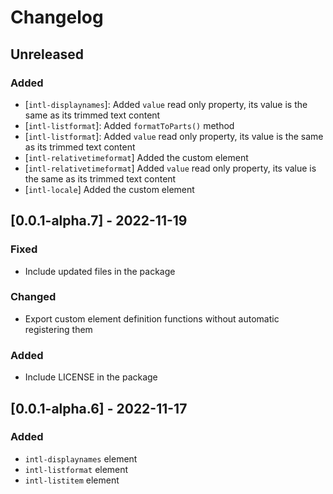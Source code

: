 # Changelog

## Unreleased

### Added

- [`intl-displaynames`]: Added `value` read only property, its value is the same
  as its trimmed text content
- [`intl-listformat`]: Added `formatToParts()` method
- [`intl-listformat`]: Added `value` read only property, its value is the same
  as its trimmed text content
- [`intl-relativetimeformat`] Added the custom element
- [`intl-relativetimeformat`] Added `value` read only property, its value is the
  same as its trimmed text content
- [`intl-locale`] Added the custom element

## [0.0.1-alpha.7] - 2022-11-19

### Fixed

- Include updated files in the package

### Changed

- Export custom element definition functions without automatic registering them

### Added

- Include LICENSE in the package
## [0.0.1-alpha.6] - 2022-11-17

### Added

- `intl-displaynames` element
- `intl-listformat` element
- `intl-listitem` element